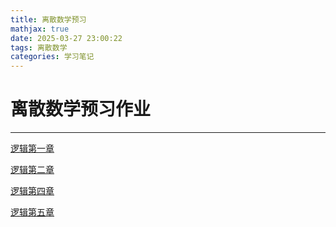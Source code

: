 ```yaml
---
title: 离散数学预习
mathjax: true
date: 2025-03-27 23:00:22
tags: 离散数学
categories: 学习笔记
---
```

# 离散数学预习作业
****
[逻辑第一章](https://zhouzhou12203.github.io/picx-images-hosting/逻辑第一章预习作业.1hsdbw94bx.webp)

[逻辑第二章](https://zhouzhou12203.github.io/picx-images-hosting/逻辑第二章预习作业.8adeyczlan.webp)

[逻辑第四章](https://zhouzhou12203.github.io/picx-images-hosting/逻辑第四章课前测试.5q7ksoh8il.webp)

[逻辑第五章](https://zhouzhou12203.github.io/picx-images-hosting/逻辑第五章预习作业.7sndu0rxlc.webp)